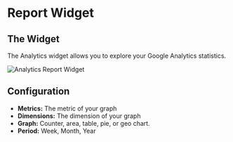 # Report Widget

## The Widget

The Analytics widget allows you to explore your Google Analytics statistics.

![Analytics Report Widget](https://dukt.net/uploads/plugin-screenshots/analytics/3.2/_1440xAUTO_crop_center-center_70/1808/analytics-3.2-dashboard.jpg)

## Configuration

- **Metrics:** The metric of your graph
- **Dimensions:** The dimension of your graph
- **Graph:** Counter, area, table, pie, or geo chart.
- **Period:** Week, Month, Year